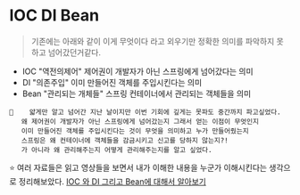 # IOC DI Bean
> 기존에는 아래와 같이 이게 무엇이다 라고 외우기만 정확한 의미를 파악하지 못하고 넘어갔던거같다.
- IOC "역전의제어" 제어권이 개발자가 아닌 스프링에게 넘어갔다는 의미 
- DI "의존주입" 이미 만들어진 객체를 주입시킨다는 의미
- Bean "관리되는 개체들"  스프링 컨테이너에서 관리되는 객체들을 의미

```
📍    얇게만 알고 넘어간 지난 날이지만 이번 기회에 깊게는 못파도 중간까지 파고싶었다. 
   왜 제어권이 개발자가 아닌 스프링에게 넘어갔는지 그래서 얻는 이점이 무엇인지
   이미 만들어진 객체를 주입시킨다는 것이 무엇을 의미하고 누가 만들어줬는지
   스프링은 왜 컨테이너에 객체들을 감금시키고 신고를 당하지 않는지?! 
   가 아니라 왜 관리해주는지 어떻게 관리해주는지를 알고 싶었다.
```

⭐️ 여러 자료들은 읽고 영상들을 보면서 내가 이해한 내용을 누군가 이해시킨다는 생각으로 정리해보았다.
[IOC 와 DI 그리고 Bean에 대해서 알아보기](https://github.com/whitewise95/TIL/blob/main/Java/Spring/IOC%20%EC%99%80%20DI%20%EB%8C%80%ED%95%B4%EC%84%9C.md)


